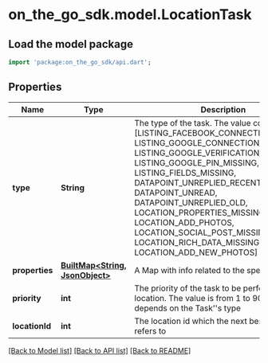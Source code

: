 # on_the_go_sdk.model.LocationTask

## Load the model package
```dart
import 'package:on_the_go_sdk/api.dart';
```

## Properties
Name | Type | Description | Notes
------------ | ------------- | ------------- | -------------
**type** | **String** | The type of the task. The value could be on of [LISTING_FACEBOOK_CONNECTION_MISSING, LISTING_GOOGLE_CONNECTION_MISSING, LISTING_GOOGLE_VERIFICATION_MISSING, LISTING_GOOGLE_PIN_MISSING, LISTING_FIELDS_MISSING, DATAPOINT_UNREPLIED_RECENT, DATAPOINT_UNREAD, DATAPOINT_UNREPLIED_OLD, LOCATION_PROPERTIES_MISSING, LOCATION_ADD_PHOTOS, LOCATION_SOCIAL_POST_MISSING, LOCATION_RICH_DATA_MISSING, LOCATION_ADD_NEW_PHOTOS] | [optional] 
**properties** | [**BuiltMap&lt;String, JsonObject&gt;**](JsonObject.md) | A Map with info related to the specific task | [optional] 
**priority** | **int** | The priority of the task to be performed on the location. The value is from 1 to 90 and depends on the Task''s type | [optional] 
**locationId** | **int** | The location id which the next best action refers to | [optional] 

[[Back to Model list]](../README.md#documentation-for-models) [[Back to API list]](../README.md#documentation-for-api-endpoints) [[Back to README]](../README.md)


